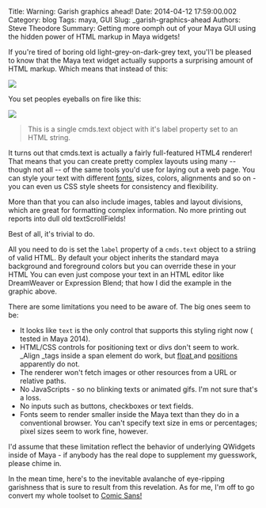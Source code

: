 Title: Warning: Garish graphics ahead!
Date: 2014-04-12 17:59:00.002
Category: blog
Tags: maya, GUI
Slug: _garish-graphics-ahead
Authors: Steve Theodore
Summary: Getting more oomph out of your Maya GUI using the hidden power of HTML markup in Maya widgets!

If you're tired of boring old light-grey-on-dark-grey text, you'l'l be pleased to know that the Maya text widget actually supports a surprising amount of HTML markup. Which means that instead of this:  

[![](http://2.bp.blogspot.com/-9X5_YoY6aCo/U0nRf9WRIXI/AAAAAAABICg/l_tl1f_kKd4/s1600/boring.png)](http://2.bp.blogspot.com/-9X5_YoY6aCo/U0nRf9WRIXI/AAAAAAABICg/l_tl1f_kKd4/s1600/boring.png)

  
You set peoples eyeballs on fire like this:  
  
[![](http://2.bp.blogspot.com/-Eb4ElNfethw/U0nQ3Ses5aI/AAAAAAABICY/THb9sHzqWZ0/s1600/maya+gui+text.png)](http://2.bp.blogspot.com/-Eb4ElNfethw/U0nQ3Ses5aI/AAAAAAABICY/THb9sHzqWZ0/s1600/maya+gui+text.png)  
>This is a single cmds.text object  with it's  label property set to an HTML string.     
  
It turns out that cmds.text is actually a fairly full-featured HTML4 renderer! That means that you can create pretty complex layouts using many -- though not all -- of the same tools you'd use for laying out a web page.  You can style your text with different [fonts](http://www.w3schools.com/css/css_font.asp), sizes, colors, alignments and so on - you can even us CSS style sheets for consistency and flexibility.  
  
More than that you can also include images, tables and layout divisions, which are great for formatting complex information.  No more printing out reports into dull old textScrollFields!  
  
Best of all, it's trivial to do.  
  
All you need to do is set the `label` property of a `cmds.text` object to a striing of valid HTML. By default your object inherits the standard maya background and foreground colors but you can override these in your HTML  You can even just compose your text in an HTML editor like DreamWeaver or Expression Blend; that how I did the example in the graphic above.  
  
There are some limitations you need to be aware of.  The big ones seem to be:  


  * It looks like `text` is the only control that supports this styling right now ( tested in Maya 2014).
  * HTML/CSS controls for positioning text or divs don't seem to work. _Align _tags inside a span element do work, but [float ](http://www.w3schools.com/cssref/pr_class_float.asp)and [positions](http://www.w3schools.com/css/css_positioning.asp) apparently do not.
  * The renderer won't fetch images or other resources from a URL or relative paths.
  * No JavaScripts - so no blinking texts or animated gifs.  I'm not sure that's a loss.
  * No inputs such as buttons, checkboxes or text fields.
  * Fonts seem to render smaller inside the Maya text than they do in a conventional browser. You can't specify text size in ems or percentages; pixel sizes seem to work fine, however.

I'd assume that these limitation reflect the behavior of underlying QWidgets inside of Maya - if anybody has the real dope to supplement my guesswork, please chime in.   
  

In the mean time, here's to the inevitable avalanche of eye-ripping garishness that is sure to result from this revelation. As for me, I'm off to go convert my whole toolset to [Comic Sans!](http://bancomicsans.com/main/) 

  

  

  

